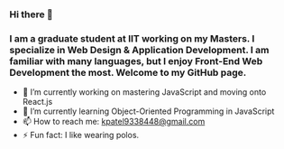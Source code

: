 ### Hi there 👋

<!--
**kpatel115/kpatel115** is a ✨ _special_ ✨ repository because its `README.md` (this file) appears on your GitHub profile.

Here are some ideas to get you started:

- 🔭 I’m currently working on ...
- 🌱 I’m currently learning ...
- 👯 I’m looking to collaborate on ...
- 🤔 I’m looking for help with ...
- 💬 Ask me about ...
- 📫 How to reach me: ...
- 😄 Pronouns: ...
- ⚡ Fun fact: ...
-->

### I am a graduate student at IIT working on my Masters. I specialize in Web Design & Application Development. I am familiar with many languages, but I enjoy Front-End Web Development the most. Welcome to my GitHub page.

- 🔭 I’m currently working on mastering JavaScript and moving onto React.js
- 🌱 I’m currently learning Object-Oriented Programming in JavaScript
- 📫 How to reach me: kpatel9338448@gmail.com
- ⚡ Fun fact: I like wearing polos.
